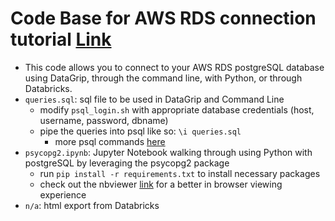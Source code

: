 # Code Base for AWS RDS connection tutorial [Link](https://medium.com/@crystalgong123/complete-guide-to-setting-up-connecting-to-and-using-an-amazon-rds-database-2e33c445baab)
- This code allows you to connect to your AWS RDS postgreSQL database using DataGrip, through the command line, with Python, or through Databricks.
- `queries.sql`: sql file to be used in DataGrip and Command Line
    - modify `psql_login.sh` with appropriate database credentials (host, username, password, dbname)
    - pipe the queries into psql like so: `\i queries.sql`
        - more psql commands [here](https://www.postgresql.org/docs/9.2/app-psql.html)
- `psycopg2.ipynb`: Jupyter Notebook walking through using Python with postgreSQL by leveraging the psycopg2 package
    - run `pip install -r requirements.txt` to install necessary packages
    - check out the nbviewer [link](https://nbviewer.jupyter.org/github/cfgong/rds_starter_tutorial/blob/master/psycopg2.ipynb) for a better in browser viewing experience
- `n/a`: html export from Databricks
